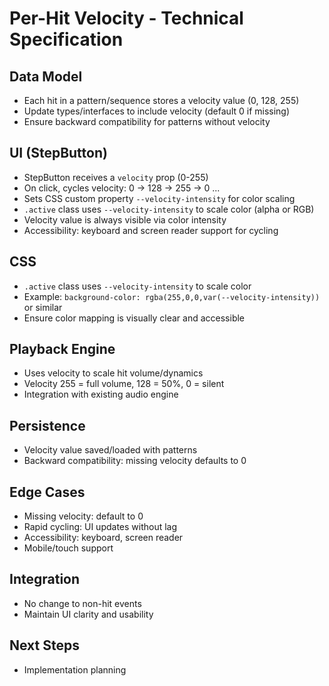 # Per-Hit Velocity - Technical Specification

## Data Model
- Each hit in a pattern/sequence stores a velocity value (0, 128, 255)
- Update types/interfaces to include velocity (default 0 if missing)
- Ensure backward compatibility for patterns without velocity

## UI (StepButton)
- StepButton receives a `velocity` prop (0-255)
- On click, cycles velocity: 0 → 128 → 255 → 0 ...
- Sets CSS custom property `--velocity-intensity` for color scaling
- `.active` class uses `--velocity-intensity` to scale color (alpha or RGB)
- Velocity value is always visible via color intensity
- Accessibility: keyboard and screen reader support for cycling

## CSS
- `.active` class uses `--velocity-intensity` to scale color
- Example: `background-color: rgba(255,0,0,var(--velocity-intensity))` or similar
- Ensure color mapping is visually clear and accessible

## Playback Engine
- Uses velocity to scale hit volume/dynamics
- Velocity 255 = full volume, 128 = 50%, 0 = silent
- Integration with existing audio engine

## Persistence
- Velocity value saved/loaded with patterns
- Backward compatibility: missing velocity defaults to 0

## Edge Cases
- Missing velocity: default to 0
- Rapid cycling: UI updates without lag
- Accessibility: keyboard, screen reader
- Mobile/touch support

## Integration
- No change to non-hit events
- Maintain UI clarity and usability

## Next Steps
- Implementation planning
